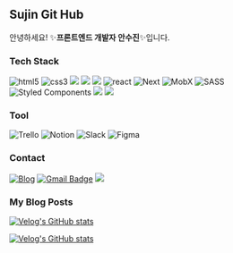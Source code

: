 ## Sujin Git Hub

안녕하세요! ✨**프론트엔드 개발자 안수진**✨입니다.

### Tech Stack

![html5](https://img.shields.io/badge/html5-%23E34F26.svg?style=flat-square&logo=html5&logoColor=white)
![css3](https://img.shields.io/badge/css3-%231572B6.svg?style=flat-square&logo=css3&logoColor=white)
<img src="https://img.shields.io/badge/jQuery-0769AD?style=flat-square&logo=jQuery&logoColor=white"/>
<img src="https://img.shields.io/badge/JavaScript-F7DF1E?style=flat-square&logo=javascript&logoColor=black"/>
<img src="https://img.shields.io/badge/Typescript-3178C6?style=flat-square&logo=Typescript&logoColor=white"/>
![react](https://img.shields.io/badge/React-20232A?style=flat-square&logo=react&logoColor=61DAFB)
![Next](https://img.shields.io/badge/Next.js-000000?style=flat-square&logo=nextdotjs&logoColor=white)
![MobX](https://img.shields.io/badge/MobX-FF9955.svg?style=flat-square&logo=MobX&logoColor=white)
![SASS](https://img.shields.io/badge/Sass-CC6699?style=flat-square&logo=sass&logoColor=white)
![Styled Components](https://img.shields.io/badge/styled--components-DB7093?style=flat-square&logo=styled-components&logoColor=white)
<img src="https://img.shields.io/badge/Tailwind CSS-06B6D4?style=flat-square&logo=Tailwind CSS&logoColor=white"/>
<img src="https://img.shields.io/badge/Storybook-FF4785?style=flat-square&logo=Storybook&logoColor=white"/>


### Tool

![Trello](https://img.shields.io/badge/Trello-0052CC?style=flat-square&logo=trello&logoColor=white)
![Notion](https://img.shields.io/badge/Notion-000000?style=flat-square&logo=notion&logoColor=white)
![Slack](https://img.shields.io/badge/Slack-4A154B?style=flat-square&logo=slack&logoColor=white)
![Figma](https://img.shields.io/badge/Figma-F24E1E?style=flat-square&logo=figma&logoColor=white)

### Contact

<a href="https://velog.io/@ahn-sujin">![Blog](https://img.shields.io/badge/Tech%20Blog-11B48A?style=flat-square&logo=Vimeo&logoColor=white&link=https://velog.io/@ahn-sujin)</a>
[![Gmail Badge](https://img.shields.io/badge/Gmail-EA4335?style=flat-square&logo=Gmail&logoColor=white)](mailto:asj9674@gmail.com)
<a href='https://ahn-sujin.notion.site/15e0e42cebc841ee8f0c5d9356730358'><img src="https://img.shields.io/badge/Notion-000000?style=flat-square&logo=Notion&logoColor=white"/></a>
<br />

### My Blog Posts

[![Velog's GitHub stats](https://velog-readme-stats.vercel.app/api?name=ahn-sujin&slug=신입-프론트엔드-개발자-취준-회고-0fiubgay&color=dark)](https://velog.io/@ahn-sujin/%EC%8B%A0%EC%9E%85-%ED%94%84%EB%A1%A0%ED%8A%B8%EC%97%94%EB%93%9C-%EA%B0%9C%EB%B0%9C%EC%9E%90-%EC%B7%A8%EC%A4%80-%ED%9A%8C%EA%B3%A0-0fiubgay)

[![Velog's GitHub stats](https://velog-readme-stats.vercel.app/api/list?name=ahn-sujin)](https://velog.io/@ahn-sujin) 

